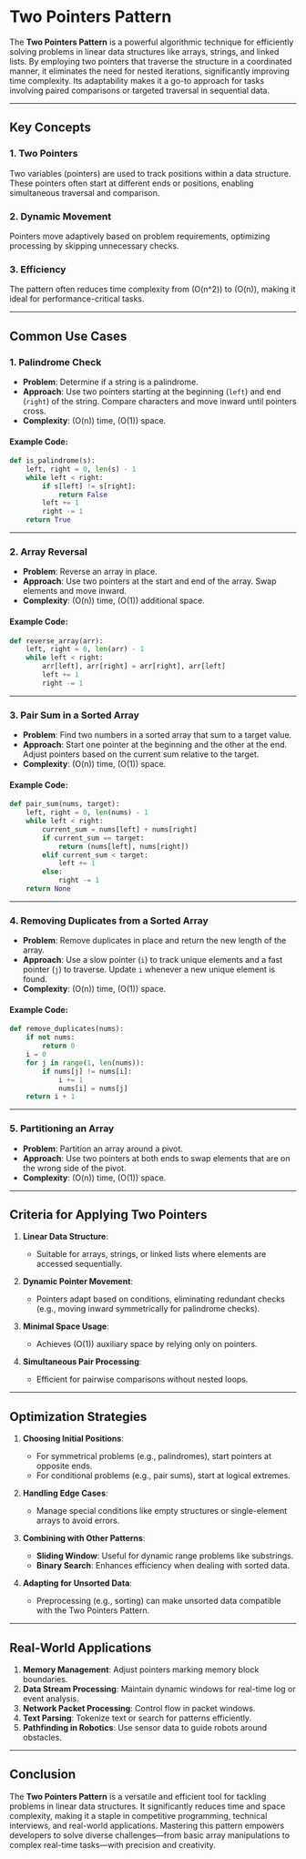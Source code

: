 # Two Pointers Pattern

The **Two Pointers Pattern** is a powerful algorithmic technique for efficiently solving problems in linear data structures like arrays, strings, and linked lists. By employing two pointers that traverse the structure in a coordinated manner, it eliminates the need for nested iterations, significantly improving time complexity. Its adaptability makes it a go-to approach for tasks involving paired comparisons or targeted traversal in sequential data.

---

## Key Concepts

### 1. Two Pointers

Two variables (pointers) are used to track positions within a data structure. These pointers often start at different ends or positions, enabling simultaneous traversal and comparison.

### 2. Dynamic Movement

Pointers move adaptively based on problem requirements, optimizing processing by skipping unnecessary checks.

### 3. Efficiency

The pattern often reduces time complexity from \(O(n^2)\) to \(O(n)\), making it ideal for performance-critical tasks.

---

## Common Use Cases

### 1. **Palindrome Check**

- **Problem**: Determine if a string is a palindrome.
- **Approach**: Use two pointers starting at the beginning (`left`) and end (`right`) of the string. Compare characters and move inward until pointers cross.
- **Complexity**: \(O(n)\) time, \(O(1)\) space.

#### Example Code:

```python
def is_palindrome(s):
    left, right = 0, len(s) - 1
    while left < right:
        if s[left] != s[right]:
            return False
        left += 1
        right -= 1
    return True
```

---

### 2. **Array Reversal**

- **Problem**: Reverse an array in place.
- **Approach**: Use two pointers at the start and end of the array. Swap elements and move inward.
- **Complexity**: \(O(n)\) time, \(O(1)\) additional space.

#### Example Code:

```python
def reverse_array(arr):
    left, right = 0, len(arr) - 1
    while left < right:
        arr[left], arr[right] = arr[right], arr[left]
        left += 1
        right -= 1
```

---

### 3. **Pair Sum in a Sorted Array**

- **Problem**: Find two numbers in a sorted array that sum to a target value.
- **Approach**: Start one pointer at the beginning and the other at the end. Adjust pointers based on the current sum relative to the target.
- **Complexity**: \(O(n)\) time, \(O(1)\) space.

#### Example Code:

```python
def pair_sum(nums, target):
    left, right = 0, len(nums) - 1
    while left < right:
        current_sum = nums[left] + nums[right]
        if current_sum == target:
            return (nums[left], nums[right])
        elif current_sum < target:
            left += 1
        else:
            right -= 1
    return None
```

---

### 4. **Removing Duplicates from a Sorted Array**

- **Problem**: Remove duplicates in place and return the new length of the array.
- **Approach**: Use a slow pointer (`i`) to track unique elements and a fast pointer (`j`) to traverse. Update `i` whenever a new unique element is found.
- **Complexity**: \(O(n)\) time, \(O(1)\) space.

#### Example Code:

```python
def remove_duplicates(nums):
    if not nums:
        return 0
    i = 0
    for j in range(1, len(nums)):
        if nums[j] != nums[i]:
            i += 1
            nums[i] = nums[j]
    return i + 1
```

---

### 5. **Partitioning an Array**

- **Problem**: Partition an array around a pivot.
- **Approach**: Use two pointers at both ends to swap elements that are on the wrong side of the pivot.
- **Complexity**: \(O(n)\) time, \(O(1)\) space.

---

## Criteria for Applying Two Pointers

1. **Linear Data Structure**:
   - Suitable for arrays, strings, or linked lists where elements are accessed sequentially.
2. **Dynamic Pointer Movement**:

   - Pointers adapt based on conditions, eliminating redundant checks (e.g., moving inward symmetrically for palindrome checks).

3. **Minimal Space Usage**:

   - Achieves \(O(1)\) auxiliary space by relying only on pointers.

4. **Simultaneous Pair Processing**:
   - Efficient for pairwise comparisons without nested loops.

---

## Optimization Strategies

1. **Choosing Initial Positions**:

   - For symmetrical problems (e.g., palindromes), start pointers at opposite ends.
   - For conditional problems (e.g., pair sums), start at logical extremes.

2. **Handling Edge Cases**:

   - Manage special conditions like empty structures or single-element arrays to avoid errors.

3. **Combining with Other Patterns**:

   - **Sliding Window**: Useful for dynamic range problems like substrings.
   - **Binary Search**: Enhances efficiency when dealing with sorted data.

4. **Adapting for Unsorted Data**:
   - Preprocessing (e.g., sorting) can make unsorted data compatible with the Two Pointers Pattern.

---

## Real-World Applications

1. **Memory Management**: Adjust pointers marking memory block boundaries.
2. **Data Stream Processing**: Maintain dynamic windows for real-time log or event analysis.
3. **Network Packet Processing**: Control flow in packet windows.
4. **Text Parsing**: Tokenize text or search for patterns efficiently.
5. **Pathfinding in Robotics**: Use sensor data to guide robots around obstacles.

---

## Conclusion

The **Two Pointers Pattern** is a versatile and efficient tool for tackling problems in linear data structures. It significantly reduces time and space complexity, making it a staple in competitive programming, technical interviews, and real-world applications. Mastering this pattern empowers developers to solve diverse challenges—from basic array manipulations to complex real-time tasks—with precision and creativity.

